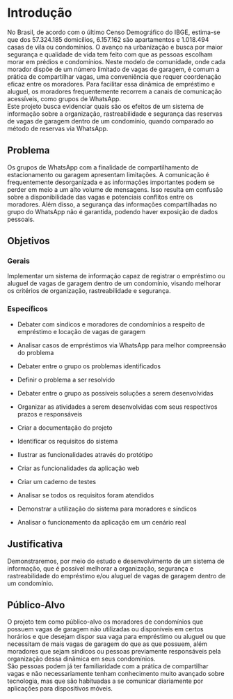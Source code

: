 # Introdução

No Brasil, de acordo com o último Censo Demográfico do IBGE, estima-se que dos 57.324.185 domicílios, 6.157.162 são apartamentos e 1.018.494 casas de vila ou condomínios. O avanço na urbanização e busca por maior segurança e qualidade de vida tem feito com que as pessoas escolham morar em prédios e condomínios. Neste modelo de comunidade, onde cada morador dispõe de um número limitado de vagas de garagem, é comum a prática de compartilhar vagas, uma conveniência que requer coordenação eficaz entre os moradores. Para facilitar essa dinâmica de empréstimo e aluguel, os moradores frequentemente recorrem a canais de comunicação acessíveis, como grupos de WhatsApp.\
Este projeto busca evidenciar quais são os efeitos de um sistema de informação sobre a organização, rastreabilidade e segurança das reservas de vagas de garagem dentro de um condomínio, quando comparado ao método de reservas via WhatsApp.

<!-- --Texto descritivo com a visão geral do projeto abordado. Inclui o contexto, o problema, os objetivos, a justificativa e o público-alvo do projeto. -->

## Problema

Os grupos de WhatsApp com a finalidade de compartilhamento de estacionamento ou garagem apresentam limitações. A comunicação é frequentemente desorganizada e as informações importantes podem se perder em meio a um alto volume de mensagens. Isso resulta em confusão sobre a disponibilidade das vagas e potenciais conflitos entre os moradores. Além disso, a segurança das informações compartilhadas no grupo do WhatsApp não é garantida, podendo haver exposição de dados pessoais.

<!-- 
--Descreva também o contexto em que essa aplicação será usada, se  houver: empresa, tecnologias, etc. Novamente, descreva apenas o que de  fato existir, pois ainda não é a hora de apresentar requisitos  detalhados ou projetos.
--Nesse momento, o grupo pode optar por fazer uso  de ferramentas como Design Thinking, que permite um olhar de ponta a ponta para o problema. -->

<!-- > **Links Úteis**:
>
> * [Objetivos, Problema de pesquisa e Justificativa](https://medium.com/@versioparole/objetivos-problema-de-pesquisa-e-justificativa-c98c8233b9c3)
> * [Matriz Certezas, Suposições e Dúvidas](https://medium.com/educa%C3%A7%C3%A3o-fora-da-caixa/matriz-certezas-suposi%C3%A7%C3%B5es-e-d%C3%BAvidas-fa2263633655)
> * [Brainstorming](https://www.euax.com.br/2018/09/brainstorming/) -->

## Objetivos

### Gerais

Implementar um sistema de informação capaz de registrar o empréstimo ou aluguel de vagas de garagem dentro de um condomínio, visando melhorar os critérios de organização, rastreabilidade e segurança.

### Específicos

* Debater com síndicos e moradores de condomínios a respeito de empréstimo e locação de vagas de garagem

* Analisar casos de empréstimos via WhatsApp para melhor compreensão do problema

* Debater entre o grupo os problemas identificados

* Definir o problema a ser resolvido

* Debater entre o grupo as possíveis soluções a serem desenvolvidas

* Organizar as atividades a serem desenvolvidas com seus respectivos prazos e responsáveis  

* Criar a documentação do projeto

* Identificar os requisitos do sistema

* Ilustrar as funcionalidades através do protótipo  

* Criar as funcionalidades da aplicação web

* Criar um caderno de testes

* Analisar se todos os requisitos foram atendidos

* Demonstrar a utilização do sistema para moradores e síndicos

* Analisar o funcionamento da aplicação em um cenário real

<!-- --Aqui você deve descrever os objetivos do trabalho indicando que o objetivo geral é desenvolver um software para solucionar o problema apresentado acima.
Apresente também alguns (pelo menos 2) objetivos específicos dependendo de onde você vai querer concentrar a sua prática investigativa, ou como você vai aprofundar no seu trabalho.

> **Links Úteis**:
>
> * [Objetivo geral e objetivo específico: como fazer e quais verbos utilizar](https://blog.mettzer.com/diferenca-entre-objetivo-geral-e-objetivo-especifico/) -->

## Justificativa

Demonstraremos, por meio do estudo e desenvolvimento de um sistema de informação, que é possível melhorar a organização, segurança e rastreabilidade do empréstimo e/ou aluguel de vagas de garagem dentro de um condomínio.

<!-- > **Links Úteis**:
>
> * [Como montar a justificativa](https://guiadamonografia.com.br/como-montar-justificativa-do-tcc/) -->

## Público-Alvo

O projeto tem como público-alvo os moradores de condomínios que possuem vagas de garagem não utilizadas ou disponíveis em certos horários e que desejam dispor sua vaga para empréstimo ou aluguel ou que necessitam de mais vagas de garagem do que as que possuem, além moradores que sejam síndicos ou pessoas previamente responsáveis pela organização dessa dinâmica em seus condomínios.\
São pessoas podem já ter familiaridade com a prática de compartilhar vagas e não necessariamente tenham conhecimento muito avançado sobre tecnologia, mas que são habituadas a se comunicar diariamente por aplicações para dispositivos móveis.

<!-- --Descreva quem serão as pessoas que usarão a sua aplicação indicando os diferentes perfis. O objetivo aqui não é definir quem serão os clientes ou quais serão os papéis dos usuários na aplicação. A ideia é, dentro do possível, conhecer um pouco mais sobre o perfil dos usuários: conhecimentos prévios, relação com a tecnologia, relações
hierárquicas, etc.
--Adicione informações sobre o público-alvo por meio de uma descrição textual, diagramas de personas e mapa de stakeholders. -->

<!-- > **Links Úteis**:
>
> * [Público-alvo](https://blog.hotmart.com/pt-br/publico-alvo/)
> * [Como definir o público alvo](https://exame.com/pme/5-dicas-essenciais-para-definir-o-publico-alvo-do-seu-negocio/)
> * [Público-alvo: o que é, tipos, como definir seu público e exemplos](https://klickpages.com.br/blog/publico-alvo-o-que-e/)
> * [Qual a diferença entre público-alvo e persona?](https://rockcontent.com/blog/diferenca-publico-alvo-e-persona/) -->
